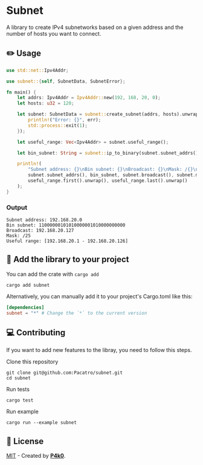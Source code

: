 # Subnet

A library to create IPv4 subnetworks based on a given address and the number of hosts you want to connect.

## ✏️ Usage

```rust
use std::net::Ipv4Addr;

use subnet::{self, SubnetData, SubnetError};

fn main() {
    let addrs: Ipv4Addr = Ipv4Addr::new(192, 168, 20, 0);
    let hosts: u32 = 120;

    let subnet: SubnetData = subnet::create_subnet(addrs, hosts).unwrap_or_else(|err: SubnetError| {
        println!("Error: {}", err);
        std::process::exit(1);
    });

    let useful_range: Vec<Ipv4Addr> = subnet.useful_range();

    let bin_subnet: String = subnet::ip_to_binary(subnet.subnet_addrs());

    println!(
        "Subnet address: {}\nBin subnet: {}\nBroadcast: {}\nMask: /{}\nUseful range: [{} - {}]",
        subnet.subnet_addrs(), bin_subnet, subnet.broadcast(), subnet.mask(), 
        useful_range.first().unwrap(), useful_range.last().unwrap()
    );
}
```

### Output

```terminal
Subnet address: 192.168.20.0
Bin subnet: 11000000101010000001010000000000
Broadcast: 192.168.20.127
Mask: /25
Useful range: [192.168.20.1 - 192.168.20.126]
```

## 📖 Add the library to your project

You can add the crate with `cargo add`

```terminal
cargo add subnet
```

Alternatively, you can manually add it to your project's Cargo.toml like this:

```toml
[dependencies]
subnet = "*" # Change the `*` to the current version
```

## 💻 Contributing

If you want to add new features to the libray, you need to follow this steps.

Clone this repository

```terminal
git clone git@github.com:Pacatro/subnet.git
cd subnet
```

Run tests

```terminal
cargo test
```

Run example

```terminal
cargo run --example subnet
```

## 🔑 License

[MIT](https://opensource.org/license/mit/) - Created by [**P4k0**](https://github.com/Pacatro).
